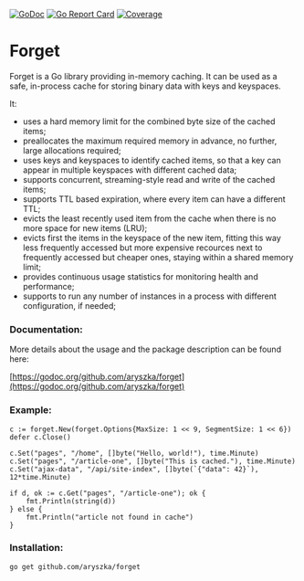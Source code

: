 [![GoDoc](https://godoc.org/github.com/aryszka/forget?status.svg)](https://godoc.org/github.com/aryszka/forget)
[![Go Report Card](https://goreportcard.com/badge/github.com/aryszka/forget)](https://goreportcard.com/report/github.com/aryszka/forget)
[![Coverage](http://gocover.io/_badge/github.com/aryszka/forget)](http://gocover.io/github.com/aryszka/forget)

# Forget

Forget is a Go library providing in-memory caching. It can be used as a safe, in-process cache for storing binary
data with keys and keyspaces.

It:

- uses a hard memory limit for the combined byte size of the cached items;
- preallocates the maximum required memory in advance, no further, large allocations required;
- uses keys and keyspaces to identify cached items, so that a key can appear in multiple keyspaces with
  different cached data; 
- supports concurrent, streaming-style read and write of the cached items;
- supports TTL based expiration, where every item can have a different TTL;
- evicts the least recently used item from the cache when there is no more space for new items (LRU);
- evicts first the items in the keyspace of the new item, fitting this way less frequently accessed but more
  expensive recources next to frequently accessed but cheaper ones, staying within a shared memory limit;
- provides continuous usage statistics for monitoring health and performance;
- supports to run any number of instances in a process with different configuration, if needed;

### Documentation:

More details about the usage and the package description can be found here:

[https://godoc.org/github.com/aryszka/forget](https://godoc.org/github.com/aryszka/forget)

### Example:

```
c := forget.New(forget.Options{MaxSize: 1 << 9, SegmentSize: 1 << 6})
defer c.Close()

c.Set("pages", "/home", []byte("Hello, world!"), time.Minute)
c.Set("pages", "/article-one", []byte("This is cached."), time.Minute)
c.Set("ajax-data", "/api/site-index", []byte(`{"data": 42}`), 12*time.Minute)

if d, ok := c.Get("pages", "/article-one"); ok {
	fmt.Println(string(d))
} else {
	fmt.Println("article not found in cache")
}
```

### Installation:

```
go get github.com/aryszka/forget
```
